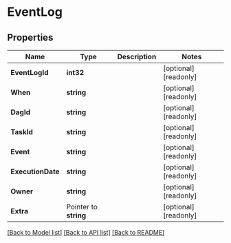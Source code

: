 <!--
 Licensed to the Apache Software Foundation (ASF) under one
 or more contributor license agreements.  See the NOTICE file
 distributed with this work for additional information
 regarding copyright ownership.  The ASF licenses this file
 to you under the Apache License, Version 2.0 (the
 "License"); you may not use this file except in compliance
 with the License.  You may obtain a copy of the License at

   http://www.apache.org/licenses/LICENSE-2.0

 Unless required by applicable law or agreed to in writing,
 software distributed under the License is distributed on an
 "AS IS" BASIS, WITHOUT WARRANTIES OR CONDITIONS OF ANY
 KIND, either express or implied.  See the License for the
 specific language governing permissions and limitations
 under the License.
 -->

# EventLog

## Properties

Name | Type | Description | Notes
------------ | ------------- | ------------- | -------------
**EventLogId** | **int32** |  | [optional] [readonly] 
**When** | **string** |  | [optional] [readonly] 
**DagId** | **string** |  | [optional] [readonly] 
**TaskId** | **string** |  | [optional] [readonly] 
**Event** | **string** |  | [optional] [readonly] 
**ExecutionDate** | **string** |  | [optional] [readonly] 
**Owner** | **string** |  | [optional] [readonly] 
**Extra** | Pointer to **string** |  | [optional] [readonly] 

[[Back to Model list]](../README.md#documentation-for-models) [[Back to API list]](../README.md#documentation-for-api-endpoints) [[Back to README]](../README.md)


